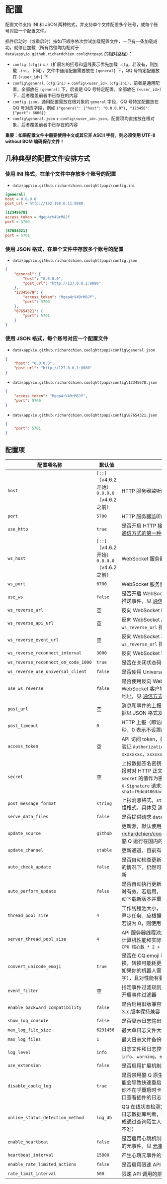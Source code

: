# 配置

配置文件支持 INI 和 JSON 两种格式，并支持单个文件配置多个账号，或每个账号对应一个配置文件。

插件启动时（或重启时）按如下顺序依次尝试加载配置文件，一旦有一条加载成功，就停止加载（所有路径均为相对于 `data\app\io.github.richardchien.coolqhttpapi` 的相对路径）：

- `config.(cfg|ini)`（扩展名的括号和竖线表示优先加载 `.cfg`，若没有，则加载 `.ini`，下同），文件中通用配置需要放在 `[general]` 下，QQ 号特定配置放在 `[<user_id>]` 下
- `config\general.(cfg|ini)` + `config\<user_id>.(cfg|ini)`，前者是通用配置，全部放在 `[general]` 下，后者是 QQ 号特定配置，全部放在 `[<user_id>]` 下，后者覆盖前者中已存在的内容
- `config.json`，通用配置需放在根对象的 `general` 字段，QQ 号特定配置放在 QQ 号对应字段，例如 `{"general": {"host": "0.0.0.0"}, "123456": {"port": 6666}}`
- `config\general.json` + `config\<user_id>.json`，配置项均直接放在根对象，后者覆盖前者中已存在的内容

**重要：如果配置文件中需要使用中文或其它非 ASCII 字符，则必须使用 UTF-8 without BOM 编码保存文件！**

## 几种典型的配置文件安排方式

### 使用 INI 格式，在单个文件中存放多个账号的配置

- `data\app\io.github.richardchien.coolqhttpapi\config.ini`

```ini
[general]
host = 0.0.0.0
post_url = http://192.168.0.11:8888

[12345678]
access_token = Mgep4rV49rM8Jf
port = 5700

[87654321]
port = 5701
```

### 使用 JSON 格式，在单个文件中存放多个账号的配置

- `data\app\io.github.richardchien.coolqhttpapi\config.json`

```json
{
    "general": {
        "host": "0.0.0.0",
        "post_url": "http://127.0.0.1:8080"
    },
    "12345678": {
        "access_token": "Mgep4rV49rM8Jf",
        "port": 5700
    },
    "87654321": {
        "port": 5701
    }
}
```

### 使用 JSON 格式，每个账号对应一个配置文件

- `data\app\io.github.richardchien.coolqhttpapi\config\general.json`

```json
{
    "host": "0.0.0.0",
    "post_url": "http://127.0.0.1:8080"
}
```

- `data\app\io.github.richardchien.coolqhttpapi\config\12345678.json`

```json
{
    "access_token": "Mgep4rV49rM8Jf",
    "port": 5700
}
```

- `data\app\io.github.richardchien.coolqhttpapi\config\87654321.json`

```json
{
    "port": 5701
}
```

## 配置项

| 配置项名称 | 默认值 | 说明 |
| -------- | ------ | --- |
| `host` | `[::]`（v4.6.2 开始）<br>`0.0.0.0`（v4.6.2 之前） | HTTP 服务器监听的 IP |
| `port` | `5700` | HTTP 服务器监听的端口 |
| `use_http` | `true` | 是否开启 HTTP 接口，即通过 HTTP 调用 API，见 [通信方式的第一种](/CommunicationMethods#插件作为-http-服务端) |
| `ws_host` | `[::]`（v4.6.2 开始）<br>`0.0.0.0`（v4.6.2 之前） | WebSocket 服务器监听的 IP |
| `ws_port` | `6700` | WebSocket 服务器监听的端口 |
| `use_ws` | `false` | 是否开启 WebSocket 服务器，可用于调用 API 和推送事件，见 [通信方式的第二种](/CommunicationMethods#插件作为-websocket-服务端) |
| `ws_reverse_url` | 空 | 反向 WebSocket Event 和事件上报的共用地址 |
| `ws_reverse_api_url` | 空 | 反向 WebSocket API 地址，如果为空，则使用 `ws_reverse_url` 指定的值 |
| `ws_reverse_event_url` | 空 | 反向 WebSocket 事件上报地址，如果为空，则使用 `ws_reverse_url` 指定的值 |
| `ws_reverse_reconnect_interval` | `3000` | 反向 WebSocket 客户端断线重连间隔，单位毫秒 |
| `ws_reverse_reconnect_on_code_1000` | `true` | 是否在关闭状态码为 1000 的时候重连 |
| `ws_reverse_use_universal_client` | `false` | 是否使用 Universal 客户端 |
| `use_ws_reverse` | `false` | 是否使用反向 WebSocket 服务，即插件作为 WebSocket 客户端主动连接指定的 API 和事件上报地址，见 [通信方式的第三种](/CommunicationMethods#插件作为-websocket-客户端（反向-websocket）) |
| `post_url` | 空 | 消息和事件的上报地址，通过 POST 方式请求，数据以 JSON 格式发送 |
| `post_timeout` | `0` | HTTP 上报（即访问 `post_url`）的超时时间，单位秒，0 表示不设置超时 |
| `access_token` | 空 | API 访问 token，如果不为空，则会在接收到请求时验证 `Authorization` 请求头是否为 `Token xxxxxxxx`，`xxxxxxxx` 为 access token |
| `secret` | 空 | 上报数据签名密钥，如果不为空，则会在 HTTP 上报时对 HTTP 正文进行 HMAC SHA1 哈希，使用 `secret` 的值作为密钥，计算出的哈希值放在上报的 `X-Signature` 请求头，例如 `X-Signature: sha1=f9ddd4863ace61e64f462d41ca311e3d2c1176e2` |
| `post_message_format` | `string` | 上报消息格式，`string` 为字符串格式，`array` 为数组格式，具体见 [消息格式](/Message) |
| `serve_data_files` | `false` | 是否提供请求 `data` 目录的文件的功能 |
| `update_source` | `github` | 更新源，默认使用托管在 GitHub 的 [richardchien/coolq-http-api-release](https://github.com/richardchien/coolq-http-api-release) 仓库，对于酷 Q 运行在国内的情况，可以换成 `gitee` |
| `update_channel` | `stable` | 更新通道，目前有 `stable`、`beta`、`alpha` 三个 |
| `auto_check_update` | `false` | 是否自动检查更新（每次启用插件时检查），不启用的情况下，仍然可以在酷 Q 应用菜单中手动检查更新 |
| `auto_perform_update` | `false` | 是否自动执行更新，仅在 `auto_check_update` 启用时有效，若启用，则插件将在自动检查到更新后，自动下载新版本并重启酷 Q 生效 |
| `thread_pool_size` | `4` | 工作线程池大小，用于异步发送消息和一些其它小的异步任务，应根据计算机性能和实际需求适当调节，若设为 0，则使用 `CPU 核心数 * 2 + 1` |
| `server_thread_pool_size` | `4` | API 服务器线程池大小，用于异步处理请求，应根据计算机性能和实际需求适当调节，若设为 0，则使用 `CPU 核心数 * 2 + 1` |
| `convert_unicode_emoji` | `true` | 是否在 CQ:emoji 和实际的 Unicode 之间进行转换，转换可能耗更多时间，但日常情况下影响不大，如果你的机器人需要处理非常大段的消息（上千字），且对性能有要求，可以考虑关闭转换 |
| `event_filter` | 空 | 指定事件过滤规则文件，见 [事件过滤器](/EventFilter)，留空将不开启事件过滤器 |
| `enable_backward_compatibility` | `false` | 是否启用旧版兼容性，启用时**事件上报**的数据将和 3.x 版本保持兼容 |
| `show_log_console` | `false` | 是否显示日志输出控制台 |
| `max_log_file_size` | `6291456` | 最大单日志文件大小，单位字节，默认 6 MB |
| `max_log_files` | `1` | 最大日志文件备份数量（采用日志轮替机制） |
| `log_level` | `info` | 日志文件和日志控制台的日志等级，可选 `debug`、`info`、`warning`、`error`、`fatal` |
| `use_extension` | `false` | 是否启用扩展机制，见 [扩展](/Extension) |
| `disable_coolq_log` | `true` | 是否禁用酷 Q 原生日志，由于使用酷 Q 原生日志可能会导致快速重启时插件卡死，所以默认禁用，如果你不在乎重启时卡死，并且需要在酷 Q 原生日志窗口查看插件的日志，可以将此项设为 `false` |
| `online_status_detection_method` | `log_db` | QQ 在线状态检测方式，默认（`log_db`）从酷 Q 的日志数据库判断，设为 `get_stranger_info` 可切换成通过查询陌生人接口判断（频繁请求可能导致结果不准） |
| `enable_heartbeat` | `false` | 是否启用心跳机制，启用时会产生类型为 `heartbeat` 的元事件，见 [元事件](/Post#元事件) |
| `heartbeat_interval` | `15000` | 产生心跳元事件的时间间隔，单位毫秒 |
| `enable_rate_limited_actions` | `false` | 是否启用限速 API 调用的支持 |
| `rate_limit_interval` | `500` | 限速 API 调用的排队间隔时间，单位毫秒 |
